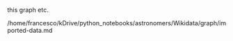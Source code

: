 this graph etc.

/home/francesco/kDrive/python_notebooks/astronomers/Wikidata/graph/imported-data.md